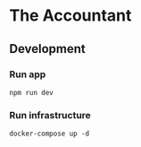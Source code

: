 # The Accountant 

## Development

### Run app

```
npm run dev
```

### Run infrastructure

```
docker-compose up -d
```
